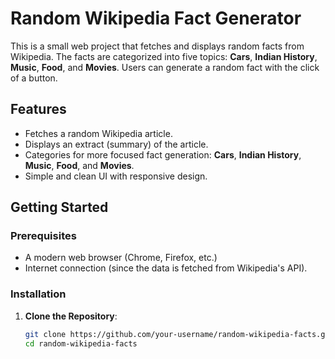 # Random Wikipedia Fact Generator

This is a small web project that fetches and displays random facts from Wikipedia. The facts are categorized into five topics: **Cars**, **Indian History**, **Music**, **Food**, and **Movies**. Users can generate a random fact with the click of a button.

## Features
- Fetches a random Wikipedia article.
- Displays an extract (summary) of the article.
- Categories for more focused fact generation: **Cars**, **Indian History**, **Music**, **Food**, and **Movies**.
- Simple and clean UI with responsive design.

## Getting Started

### Prerequisites
- A modern web browser (Chrome, Firefox, etc.)
- Internet connection (since the data is fetched from Wikipedia's API).

### Installation
1. **Clone the Repository**:
   ```bash
   git clone https://github.com/your-username/random-wikipedia-facts.git
   cd random-wikipedia-facts
